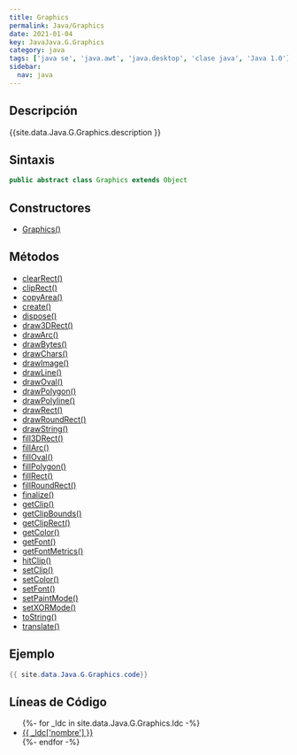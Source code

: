 ```yaml
---
title: Graphics
permalink: Java/Graphics
date: 2021-01-04
key: JavaJava.G.Graphics
category: java
tags: ['java se', 'java.awt', 'java.desktop', 'clase java', 'Java 1.0']
sidebar: 
  nav: java
---
```


## Descripción
{{site.data.Java.G.Graphics.description }}

## Sintaxis
~~~java
public abstract class Graphics extends Object
~~~

## Constructores
* [Graphics()](/Java/Graphics/Graphics/)

## Métodos
* [clearRect()](/Java/Graphics/clearRect)
* [clipRect()](/Java/Graphics/clipRect)
* [copyArea()](/Java/Graphics/copyArea)
* [create()](/Java/Graphics/create)
* [dispose()](/Java/Graphics/dispose)
* [draw3DRect()](/Java/Graphics/draw3DRect)
* [drawArc()](/Java/Graphics/drawArc)
* [drawBytes()](/Java/Graphics/drawBytes)
* [drawChars()](/Java/Graphics/drawChars)
* [drawImage()](/Java/Graphics/drawImage)
* [drawLine()](/Java/Graphics/drawLine)
* [drawOval()](/Java/Graphics/drawOval)
* [drawPolygon()](/Java/Graphics/drawPolygon)
* [drawPolyline()](/Java/Graphics/drawPolyline)
* [drawRect()](/Java/Graphics/drawRect)
* [drawRoundRect()](/Java/Graphics/drawRoundRect)
* [drawString()](/Java/Graphics/drawString)
* [fill3DRect()](/Java/Graphics/fill3DRect)
* [fillArc()](/Java/Graphics/fillArc)
* [fillOval()](/Java/Graphics/fillOval)
* [fillPolygon()](/Java/Graphics/fillPolygon)
* [fillRect()](/Java/Graphics/fillRect)
* [fillRoundRect()](/Java/Graphics/fillRoundRect)
* [finalize()](/Java/Graphics/finalize)
* [getClip()](/Java/Graphics/getClip)
* [getClipBounds()](/Java/Graphics/getClipBounds)
* [getClipRect()](/Java/Graphics/getClipRect)
* [getColor()](/Java/Graphics/getColor)
* [getFont()](/Java/Graphics/getFont)
* [getFontMetrics()](/Java/Graphics/getFontMetrics)
* [hitClip()](/Java/Graphics/hitClip)
* [setClip()](/Java/Graphics/setClip)
* [setColor()](/Java/Graphics/setColor)
* [setFont()](/Java/Graphics/setFont)
* [setPaintMode()](/Java/Graphics/setPaintMode)
* [setXORMode()](/Java/Graphics/setXORMode)
* [toString()](/Java/Graphics/toString)
* [translate()](/Java/Graphics/translate)

## Ejemplo
~~~java
{{ site.data.Java.G.Graphics.code}}
~~~

## Líneas de Código
<ul>
{%- for _ldc in site.data.Java.G.Graphics.ldc -%}
   <li>
       <a href="{{_ldc['url'] }}">{{ _ldc['nombre'] }}</a>
   </li>
{%- endfor -%}
</ul>
